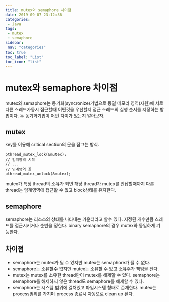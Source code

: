 ```yaml
---
title: mutex와 semaphore 차이점
date: 2019-09-07 23:12:36
categories: 
 - Java
tags: 
 - mutex
 - semaphore
sidebar:
 nav: "categories"
toc: true
toc_label: "List"
toc_icon: "list"
---
```


# mutex와 semaphore 차이점
mutex와 semaphore는 동기화(syncronize)기법으로 동일 메모리 영역(자원)에 서로 다른 스레드가동시 접근할때 어떤것을 우선할지 접근 스레드의 실행 순서를 지정하는 방법이다. 두 동기화기법이 어떤 차이가 있는지 알아보자.

## mutex
key를 이용해 critical section의 문을 잠그는 방식.

```
pthread_mutex_lock(&mutex);
// 임계영역 시작
// ...
// 임계영역 끝
pthread_mutex_unlock(&mutex);
```
mutex가 특정 thread의 소유가 되면 해당 thread가 mutex를 반납할때까지 다른 thread는 임계영역에 접근할 수 없고 block상태를 유지한다.

## semaphore
semaphore는 리소스의 상태를 나타내는 카운터라고 할수 있다. 
지정된 개수만큼 스레드를 접근시키거나 순번을 정한다.
binary semaphore의 경우 mutex와 동일하게 기능한다. 

## 차이점
- semaphore는 mutex가 될 수 있지만 mutex는 semaphore가 될 수 없다. 
- semaphore는 소유할수 없지만 mutex는 소유할 수 있고 소유주가 책임을 진다.
- mutex는 mutex를 소유한 thread만이 mutex를 해제할 수 있다. semaphore는 semaphore를 해제하지 않은 thread도 semaphore를 해제할 수 있다.
- semaphore는 시스템 범위에 걸쳐있고 파일시스템 형태로 존재한다. mutex는 process범위를 가지며 process 종료시 자동으로 clean up 된다. 